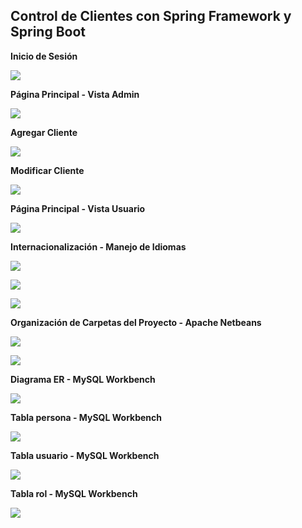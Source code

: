 ## Control de Clientes con Spring Framework y Spring Boot 

**Inicio de Sesión**

![](images/Login.png)

**Página Principal - Vista Admin**

![](images/Vista-Admin.png)

**Agregar Cliente**

![](images/Agregar-Cliente.png)

**Modificar Cliente**

![](images/Modificar-Cliente.png)

**Página Principal - Vista Usuario**

![](images/Vista-Usuario.png)

**Internacionalización - Manejo de Idiomas**

![](images/English-1.png)

![](images/English-2.png)

![](images/English-3.png)

**Organización de Carpetas del Proyecto - Apache Netbeans**

![](images/Apache-Netbeans-1.png)

![](images/Apache-Netbeans-2.png)

**Diagrama ER - MySQL Workbench**

![](images/EER%20Diagram%20-%20test.png)

**Tabla persona - MySQL Workbench**

![](images/test%20-%20table%20persona.png)

**Tabla usuario - MySQL Workbench**

![](images/test%20-%20table%20usuario.png)

**Tabla rol - MySQL Workbench**

![](images/test%20-%20table%20rol.png)
